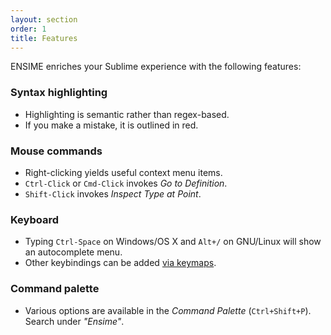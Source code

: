 ```yaml
---
layout: section
order: 1
title: Features
---
```


ENSIME enriches your Sublime experience with the following features:

### Syntax highlighting

- Highlighting is semantic rather than regex-based.
- If you make a mistake, it is outlined in red.

### Mouse commands

- Right-clicking yields useful context menu items.
- `Ctrl-Click` or `Cmd-Click` invokes *Go to Definition*.
- `Shift-Click` invokes *Inspect Type at Point*.

### Keyboard

- Typing `Ctrl-Space` on Windows/OS X and `Alt+/` on GNU/Linux will show an autocomplete menu.
- Other keybindings can be added [via keymaps][configuration].

### Command palette

- Various options are available in the *Command Palette* (`Ctrl+Shift+P`). Search under *"Ensime"*.

[configuration]: ../configuration